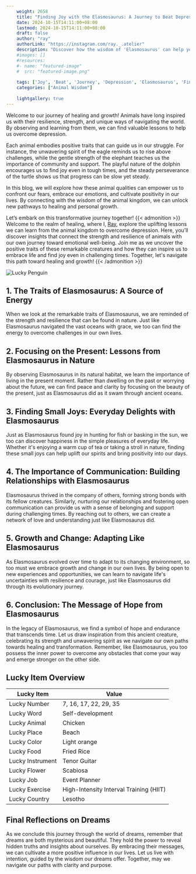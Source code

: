 ```yaml
---
    weight: 2658
    title: "Finding Joy with the Elasmosaurus: A Journey to Beat Depression"  # Assuming 'title' column exists
    date: 2024-10-15T14:11:00+08:00
    lastmod: 2024-10-15T14:11:00+08:00
    draft: false
    author: "ray"
    authorLink: "https://instagram.com/ray._.atelier"
    description: "Discover how the wisdom of 'Elasmosaurus' can help you overcome depression and find joy in your life journey."
    #images: []
    #resources:
    #- name: "featured-image"
    #  src: "featured-image.png"
    
    tags: ['Joy', 'Beat', 'Journey', 'Depression', 'Elasmosaurus', 'Finding']
    categories: ["Animal Wisdom"]
    
    lightgallery: true
---
```

    
Welcome to our journey of healing and growth! Animals have long inspired us with their resilience, strength, and unique ways of navigating the world. By observing and learning from them, we can find valuable lessons to help us overcome depression.

Each animal embodies positive traits that can guide us in our struggle. For instance, the unwavering spirit of the eagle reminds us to rise above challenges, while the gentle strength of the elephant teaches us the importance of community and support. The playful nature of the dolphin encourages us to find joy even in tough times, and the steady perseverance of the turtle shows us that progress can be slow yet steady.

In this blog, we will explore how these animal qualities can empower us to confront our fears, embrace our emotions, and cultivate positivity in our lives. By connecting with the wisdom of the animal kingdom, we can unlock new pathways to healing and personal growth.

Let’s embark on this transformative journey together!
{{< admonition >}}
Welcome to the realm of healing, where I, [Ray](https://instagram.com/ray._.atelier), explore the uplifting lessons we can learn from the animal kingdom to overcome depression. Here, you’ll discover insights that connect the strength and resilience of animals with our own journey toward emotional well-being. Join me as we uncover the positive traits of these remarkable creatures and how they can inspire us to embrace life and find joy even in challenging times. Together, let's navigate this path toward healing and growth!
{{< /admonition >}}

![Lucky Penguin](https://cdn.pixabay.com/photo/2024/09/07/02/34/penguins-9028827_1280.jpg "Lucky Penguin")

## 1. The Traits of Elasmosaurus: A Source of Energy
When we look at the remarkable traits of Elasmosaurus, we are reminded of the strength and resilience that can be found in nature. Just like Elasmosaurus navigated the vast oceans with grace, we too can find the energy to overcome challenges in our own lives.

## 2. Focusing on the Present: Lessons from Elasmosaurus in Nature
By observing Elasmosaurus in its natural habitat, we learn the importance of living in the present moment. Rather than dwelling on the past or worrying about the future, we can find peace and clarity by focusing on the beauty of the present, just as Elasmosaurus did as it swam through ancient oceans.

## 3. Finding Small Joys: Everyday Delights with Elasmosaurus
Just as Elasmosaurus found joy in hunting for fish or basking in the sun, we too can discover happiness in the simple pleasures of everyday life. Whether it's enjoying a warm cup of tea or taking a stroll in nature, finding these small joys can help uplift our spirits and bring positivity into our days.

## 4. The Importance of Communication: Building Relationships with Elasmosaurus
Elasmosaurus thrived in the company of others, forming strong bonds with its fellow creatures. Similarly, nurturing our relationships and fostering open communication can provide us with a sense of belonging and support during challenging times. By reaching out to others, we can create a network of love and understanding just like Elasmosaurus did.

## 5. Growth and Change: Adapting Like Elasmosaurus
As Elasmosaurus evolved over time to adapt to its changing environment, so too must we embrace growth and change in our own lives. By being open to new experiences and opportunities, we can learn to navigate life's uncertainties with resilience and courage, just like Elasmosaurus did through its evolutionary journey.

## 6. Conclusion: The Message of Hope from Elasmosaurus
In the legacy of Elasmosaurus, we find a symbol of hope and endurance that transcends time. Let us draw inspiration from this ancient creature, celebrating its strength and unwavering spirit as we navigate our own paths towards healing and transformation. Remember, like Elasmosaurus, you too possess the inner power to overcome any obstacles that come your way and emerge stronger on the other side.


## Lucky Item Overview
| Lucky Item          | Value              |
|---------------|--------------------|
| Lucky Number        | 7, 16, 17, 22, 29, 35  |
| Lucky Word          | Self-development |
| Lucky Animal        | Chicken |
| Lucky Place         | Beach     |
| Lucky Color         | Light orange     |
| Lucky Food          | Fried Rice      |
| Lucky Instrument    | Tenor Guitar |
| Lucky Flower        | Scabiosa    |
| Lucky Job           | Event Planner       |
| Lucky Exercise      | High-Intensity Interval Training (HIIT)  |
| Lucky Country       | Lesotho    |


##  Final Reflections on Dreams

As we conclude this journey through the world of dreams, remember that dreams are both mysterious and beautiful. They hold the power to reveal hidden truths and insights about ourselves. By embracing their messages, we can cultivate a more positive influence in our lives. Let us live with intention, guided by the wisdom our dreams offer. Together, may we navigate our paths with clarity and purpose.
